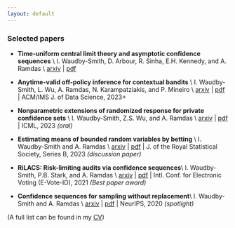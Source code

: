 ```yaml
---
layout: default
---
```



### Selected papers

- **Time-uniform central limit theory and asymptotic confidence sequences** \\
    I. Waudby-Smith, D. Arbour, R. Sinha, E.H. Kennedy, and A. Ramdas \\
    [arxiv](https://arxiv.org/abs/2103.06476) | [pdf](https://arxiv.org/pdf/2103.06476.pdf)

- **Anytime-valid off-policy inference for contextual bandits** \\
    I. Waudby-Smith, L. Wu, A. Ramdas, N. Karampatziakis, and P. Mineiro \\
    [arxiv](https://arxiv.org/abs/2210.10768) | [pdf](https://arxiv.org/pdf/2210.10768.pdf) | ACM/IMS J. of Data Science, 2023+

- **Nonparametric extensions of randomized response for private confidence sets** \\
    I. Waudby-Smith, Z.S. Wu, and A. Ramdas \\
    [arxiv](https://arxiv.org/abs/2202.08728) | [pdf](https://arxiv.org/pdf/2202.08728.pdf) | ICML, 2023 _(oral)_ 

- **Estimating means of bounded random variables by betting** \\
	I. Waudby-Smith and A. Ramdas \\
    [arxiv](https://arxiv.org/abs/2010.09686) | [pdf](https://arxiv.org/pdf/2010.09686.pdf) | J. of the Royal Statistical Society, Series B, 2023 _(discussion paper)_ 

- **RiLACS: Risk-limiting audits via confidence sequences**\\
	I. Waudby-Smith, P.B. Stark, and A. Ramdas \\
    [arxiv](https://arxiv.org/abs/2107.11323) | [pdf](https://arxiv.org/pdf/2107.11323.pdf) | Intl. Conf. for Electronic Voting (E-Vote-ID), 2021 _(Best paper award)_ 

- **Confidence sequences for sampling without replacement**\\
	I. Waudby-Smith and A. Ramdas \\
    [arxiv](https://arxiv.org/abs/2006.04347) | [pdf](https://arxiv.org/pdf/2006.04347.pdf) | NeurIPS, 2020 _(spotlight)_ 

(A full list can be found in my [CV](/ianws_cv.pdf))

